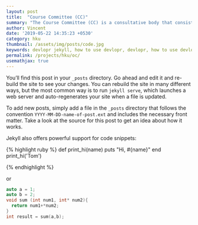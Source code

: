 ```yaml
---
layout: post
title:  "Course Committee (CC)"
summary: "The Course Committee (CC) is a consultative body that consists of both students and teachers. Their most important task is to advise the director of their school about safeguarding and promoting the quality of the course."
author: Vincent
date: '2019-05-22 14:35:23 +0530'
category: hku
thumbnail: /assets/img/posts/code.jpg
keywords: devlopr jekyll, how to use devlopr, devlopr, how to use devlopr-jekyll, devlopr-jekyll tutorial,best jekyll themes
permalink: /projects/hku/oc/
usemathjax: true
---
```



You’ll find this post in your `_posts` directory. Go ahead and edit it and re-build the site to see your changes. You can rebuild the site in many different ways, but the most common way is to run `jekyll serve`, which launches a web server and auto-regenerates your site when a file is updated.

To add new posts, simply add a file in the `_posts` directory that follows the convention `YYYY-MM-DD-name-of-post.ext` and includes the necessary front matter. Take a look at the source for this post to get an idea about how it works.

Jekyll also offers powerful support for code snippets:

{% highlight ruby %}
def print_hi(name)
  puts "Hi, #{name}"
end
print_hi('Tom')

{% endhighlight %}

or

```c++
auto a = 1;
auto b = 2;
void sum (int num1, int* num2){
  return num1+*num2;
}
int result = sum(a,b);
```

